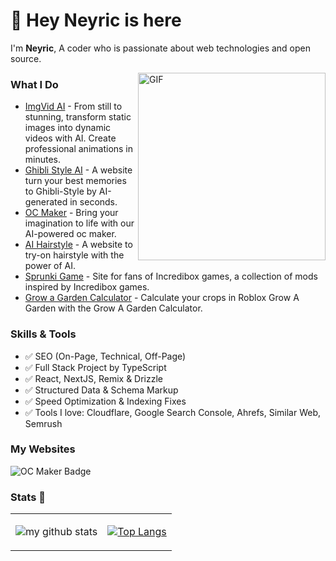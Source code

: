 # 👋 Hey Neyric is here

I'm **Neyric**, A coder who is passionate about web technologies and open source.

<img align="right" alt="GIF" src="https://media.giphy.com/media/SWoSkN6DxTszqIKEqv/giphy.gif" height="300" />

### What I Do
- [ImgVid AI](https://imgvid.app) - From still to stunning, transform static images into dynamic videos with AI. Create professional animations in minutes.
- [Ghibli Style AI](https://ghiblistyleai.app) - A website turn your best memories to Ghibli-Style by AI-generated in seconds.
- [OC Maker](https://ocmaker.app) - Bring your imagination to life with our AI-powered oc maker.
- [AI Hairstyle](https://hairroom.app) - A website to try-on hairstyle with the power of AI.
- [Sprunki Game](https://sprunki.art) - Site for fans of Incredibox games, a collection of mods inspired by Incredibox games.
- [Grow a Garden Calculator](https://growagarden-calculator.info) - Calculate your crops in Roblox Grow A Garden with the Grow A Garden Calculator.

### Skills & Tools

* ✅ SEO (On-Page, Technical, Off-Page)
* ✅ Full Stack Project by TypeScript
* ✅ React, NextJS, Remix & Drizzle
* ✅ Structured Data & Schema Markup
* ✅ Speed Optimization & Indexing Fixes
* ✅ Tools I love: Cloudflare, Google Search Console, Ahrefs, Similar Web, Semrush

### My Websites

![OC Maker Badge](https://frogdr.com/ocmaker.app/badge-white.svg)

### Stats 🌱

<table cellspacing="0" cellpadding="0" style="border: none">
  <tr>
    <td>
      
![my github stats](https://github-readme-stats.vercel.app/api?username=neyric&show_icons=true&theme=radical&hide_border=true&hide=contribs,prs)
    </td>
    <td>
      
[![Top Langs](https://github-readme-stats.vercel.app/api/top-langs/?username=neyric&layout=compact)](https://github.com/anuraghazra/github-readme-stats)  
    </td>
  </tr> 
</table>
    
<!--
**neyric/neyric** is a ✨ _special_ ✨ repository because its `README.md` (this file) appears on your GitHub profile.

Here are some ideas to get you started:

- 🔭 I’m currently working on ...
- 🌱 I’m currently learning ...
- 👯 I’m looking to collaborate on ...
- 🤔 I’m looking for help with ...
- 💬 Ask me about ...
- 📫 How to reach me: ...
- 😄 Pronouns: ...
- ⚡ Fun fact: ...
-->
